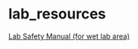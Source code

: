 # lab_resources

[Lab Safety Manual (for wet lab area)](https://ehs.washington.edu/resource/laboratory-safety-manual-510)

